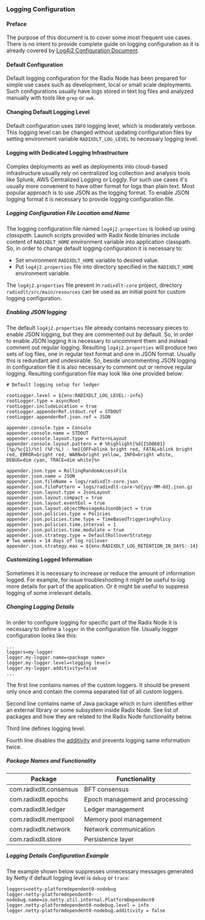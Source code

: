 ### Logging Configuration

#### Preface
The purpose of this document is to cover some most frequent use cases. There is no intent to provide complete guide on
logging configuration as it is already covered by [Log4j2 Configuration Document](https://logging.apache.org/log4j/2.x/manual/configuration.html).

#### Default Configuration
Default logging configuration for the Radix Node has been prepared for simple use cases such as development, 
local or small scale deployments. Such configurations usually have logs stored in text log files and analyzed 
manually with tools like `grep` or `awk`.
#### Changing Default Logging Level
Default configuration uses `INFO` logging level, which is moderately verbose. This logging level can be changed without
updating configuration files by setting environment variable `RADIXDLT_LOG_LEVEL` to necessary logging level.    

#### Logging with Dedicated Logging Infrastructure
Complex deployments as well as deployments into cloud-based infrastructure usually rely on centralized 
log collection and analysis tools like Splunk, AWS Centralized Logging or Loggly.
For such use cases it's usually more convenient to have other format for logs than plain text. Most popular approach is
to use JSON as the logging format. To enable JSON logging format it is necessary to provide logging configuration file.

##### Logging Configuration File Location amd Name 
The logging configuration file named `log4j2.properties` is looked up using _classpath_. Launch scripts provided with 
Radix Node binaries include content of `RADIXDLT_HOME` environment variable into application classpath. 
So, in order to change default logging configuration it is necessary to:
- Set environment `RADIXDLT_HOME` variable to desired value.
- Put `log4j2.properties` file into directory specified in the `RADIXDLT_HOME` environment variable. 

The `log4j2.properties` file present in `radixdlt-core` project, directory `radixdlt/src/main/resources` can be used
as an initial point for custom logging configuration.    

##### Enabling JSON logging

The default `log4j2.properties` file already contains necessary pieces to enable JSON logging, but they are commented 
out by default. So, in order to enable JSON logging it is necessary to uncomment them and instead comment out regular 
logging. Resulting `log4j2.properties` will produce two sets of log files, one in regular text format and one in JSON 
format. Usually this is redundant and undesirable. So, beside uncommenting JSON logging in configuration file it is 
also necessary to comment out or remove regular logging. Resulting configuration file may look like one provided below:

```
# Default logging setup for ledger

rootLogger.level = ${env:RADIXDLT_LOG_LEVEL:-info}
rootLogger.type = asyncRoot
rootLogger.includeLocation = true
rootLogger.appenderRef.stdout.ref = STDOUT
rootLogger.appenderRef.json.ref = JSON

appender.console.type = Console
appender.console.name = STDOUT
appender.console.layout.type = PatternLayout
appender.console.layout.pattern = # %highlight{%d{ISO8601} [%p/%c{1}/%t] (%F:%L) - %m}{OFF=blink bright red, FATAL=blink bright red, ERROR=bright red, WARN=bright yellow, INFO=bright white, DEBUG=dim cyan, TRACE=dim white}%n

appender.json.type = RollingRandomAccessFile
appender.json.name = JSON
appender.json.fileName = logs/radixdlt-core.json
appender.json.filePattern = logs/radixdlt-core-%d{yyy-MM-dd}.json.gz
appender.json.layout.type = JsonLayout
appender.json.layout.compact = true
appender.json.layout.eventEol = true
appender.json.layout.objectMessageAsJsonObject = true
appender.json.policies.type = Policies
appender.json.policies.time.type = TimeBasedTriggeringPolicy
appender.json.policies.time.interval = 1
appender.json.policies.time.modulate = true
appender.json.strategy.type = DefaultRolloverStrategy
# Two weeks = 14 days of log rollover
appender.json.strategy.max = ${env:RADIXDLT_LOG_RETENTION_IN_DAYS:-14}
``` 
#### Customizing Logged Information 
Sometimes it is necessary to increase or reduce the amount of information logged. For example, for issue troubleshooting
it might be useful to log more details for part of the application. Or it might be useful to suppress logging
of some irrelevant details.
##### Changing Logging Details
In order to configure logging for specific part of the Radix Node it is necessary to define a `logger` in the 
configuration file. Usually logger configuration looks like this:

```
...
loggers=my-logger
logger.my-logger.name=<package name>
logger.my-logger.level=<logging level>
logger.my-logger.additivity=false
...

```
The first line contains names of the custom loggers. It should be present only once and contain the comma separated 
list of all custom loggers. 

Second line contains name of Java package which in turn identifies either an external library or some subsystem 
inside Radix Node. See list of packages and how they are related to the Radix Node functionality below.

Third line defines logging level.

Fourth line disables the [additivity](https://logging.apache.org/log4j/2.x/manual/configuration.html#Additivity) and 
prevents logging same information twice.

##### Package Names and Functionality

|  Package | Functionality |
| -------- | ------------- |
|com.radixdlt.consensus| BFT consensus|
|com.radixdlt.epochs| Epoch management and processing|
|com.radixdlt.ledger| Ledger management|
|com.radixdlt.mempool| Memory pool management|
|com.radixdlt.network| Network communication|
|com.radixdlt.store| Persistence layer|

##### Logging Details Configuration Example
The example shown below suppresses unnecessary messages generated by Netty if default logging level is 
`debug` or `trace`:
```
loggers=netty-platformdependent0-nodebug
logger.netty-platformdependent0-nodebug.name=io.netty.util.internal.PlatformDependent0
logger.netty-platformdependent0-nodebug.level = info
logger.netty-platformdependent0-nodebug.additivity = false
```
